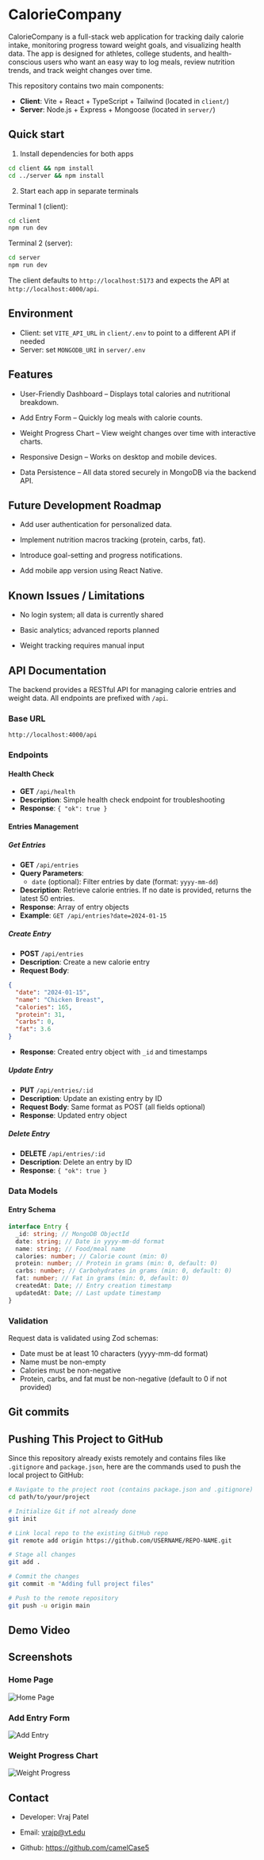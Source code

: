 ﻿# CalorieCompany

CalorieCompany is a full-stack web application for tracking daily calorie intake, monitoring progress toward weight goals, and visualizing health data. The app is designed for athletes, college students, and health-conscious users who want an easy way to log meals, review nutrition trends, and track weight changes over time.


This repository contains two main components:
- **Client**: Vite + React + TypeScript + Tailwind (located in `client/`)
- **Server**: Node.js + Express + Mongoose (located in `server/`)

## Quick start

1. Install dependencies for both apps

```bash
cd client && npm install
cd ../server && npm install
```

2. Start each app in separate terminals

Terminal 1 (client):

```bash
cd client
npm run dev
```

Terminal 2 (server):

```bash
cd server
npm run dev
```

The client defaults to `http://localhost:5173` and expects the API at `http://localhost:4000/api`.

## Environment

- Client: set `VITE_API_URL` in `client/.env` to point to a different API if needed
- Server: set `MONGODB_URI` in `server/.env`

## Features
- User-Friendly Dashboard – Displays total calories and nutritional breakdown.

- Add Entry Form – Quickly log meals with calorie counts.

- Weight Progress Chart – View weight changes over time with interactive charts.

- Responsive Design – Works on desktop and mobile devices.

- Data Persistence – All data stored securely in MongoDB via the backend API.

## Future Development Roadmap
- Add user authentication for personalized data.

- Implement nutrition macros tracking (protein, carbs, fat).

- Introduce goal-setting and progress notifications.

- Add mobile app version using React Native.

## Known Issues / Limitations
- No login system; all data is currently shared

- Basic analytics; advanced reports planned

- Weight tracking requires manual input

## API Documentation

The backend provides a RESTful API for managing calorie entries and weight data. All endpoints are prefixed with `/api`.

### Base URL

```
http://localhost:4000/api
```

### Endpoints

#### Health Check

- **GET** `/api/health`
- **Description**: Simple health check endpoint for troubleshooting
- **Response**: `{ "ok": true }`

#### Entries Management

##### Get Entries

- **GET** `/api/entries`
- **Query Parameters**:
  - `date` (optional): Filter entries by date (format: `yyyy-mm-dd`)
- **Description**: Retrieve calorie entries. If no date is provided, returns the latest 50 entries.
- **Response**: Array of entry objects
- **Example**: `GET /api/entries?date=2024-01-15`

##### Create Entry

- **POST** `/api/entries`
- **Description**: Create a new calorie entry
- **Request Body**:

```json
{
  "date": "2024-01-15",
  "name": "Chicken Breast",
  "calories": 165,
  "protein": 31,
  "carbs": 0,
  "fat": 3.6
}
```

- **Response**: Created entry object with `_id` and timestamps

##### Update Entry

- **PUT** `/api/entries/:id`
- **Description**: Update an existing entry by ID
- **Request Body**: Same format as POST (all fields optional)
- **Response**: Updated entry object
  
##### Delete Entry

- **DELETE** `/api/entries/:id`
- **Description**: Delete an entry by ID
- **Response**: `{ "ok": true }`

### Data Models

#### Entry Schema

```typescript
interface Entry {
  _id: string; // MongoDB ObjectId
  date: string; // Date in yyyy-mm-dd format
  name: string; // Food/meal name
  calories: number; // Calorie count (min: 0)
  protein: number; // Protein in grams (min: 0, default: 0)
  carbs: number; // Carbohydrates in grams (min: 0, default: 0)
  fat: number; // Fat in grams (min: 0, default: 0)
  createdAt: Date; // Entry creation timestamp
  updatedAt: Date; // Last update timestamp
}
```

### Validation

Request data is validated using Zod schemas:

- Date must be at least 10 characters (yyyy-mm-dd format)
- Name must be non-empty
- Calories must be non-negative
- Protein, carbs, and fat must be non-negative (default to 0 if not provided)

## Git commits

## Pushing This Project to GitHub

Since this repository already exists remotely and contains files like `.gitignore` and `package.json`, here are the commands used to push the local project to GitHub:

```bash
# Navigate to the project root (contains package.json and .gitignore)
cd path/to/your/project

# Initialize Git if not already done
git init

# Link local repo to the existing GitHub repo
git remote add origin https://github.com/USERNAME/REPO-NAME.git

# Stage all changes
git add .

# Commit the changes
git commit -m "Adding full project files"

# Push to the remote repository
git push -u origin main
```
## Demo Video


## Screenshots

### Home Page
![Home Page](./docs/MainDash.png)

### Add Entry Form
![Add Entry](./docs/AddedEntriesMainDash.png)

### Weight Progress Chart
![Weight Progress](./docs/WeightChart.png)

## Contact 
- Developer: Vraj Patel
- Email: vrajp@vt.edu

- Github: https://github.com/camelCase5
